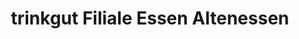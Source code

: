 ---
title: "trinkgut Filiale Essen Altenessen"
url: /essen/trinkgut-filiale-essen-altenessen/
shop: Getränke
---